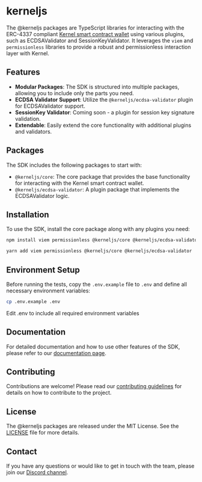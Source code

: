 # kerneljs

The @kerneljs packages are TypeScript libraries for interacting with the ERC-4337 compliant [Kernel smart contract wallet](https://github.com/zerodevapp/kernel) using various plugins, such as ECDSAValidator and SessionKeyValidator. It leverages the `viem` and `permissionless` libraries to provide a robust and permissionless interaction layer with Kernel.

## Features

- **Modular Packages**: The SDK is structured into multiple packages, allowing you to include only the parts you need.
- **ECDSA Validator Support**: Utilize the `@kerneljs/ecdsa-validator` plugin for ECDSAValidator support.
- **SessionKey Validator**: Coming soon - a plugin for session key signature validation.
- **Extendable**: Easily extend the core functionality with additional plugins and validators.

## Packages

The SDK includes the following packages to start with:

- `@kerneljs/core`: The core package that provides the base functionality for interacting with the Kernel smart contract wallet.
- `@kerneljs/ecdsa-validator`: A plugin package that implements the ECDSAValidator logic.

## Installation

To use the SDK, install the core package along with any plugins you need:

```bash
npm install viem permissionless @kerneljs/core @kerneljs/ecdsa-validator
```

```bash
yarn add viem permissionless @kerneljs/core @kerneljs/ecdsa-validator
```

## Environment Setup

Before running the tests, copy the `.env.example` file to `.env` and define all necessary environment variables:
```bash
cp .env.example .env
```

Edit .env to include all required environment variables


## Documentation

For detailed documentation and how to use other features of the SDK, please refer to our [documentation page](https://docs.kerneljs.org).

## Contributing

Contributions are welcome! Please read our [contributing guidelines](./CONTRIBUTING.md) for details on how to contribute to the project.

## License

The @kerneljs packages are released under the MIT License. See the [LICENSE](./LICENSE) file for more details.

## Contact

If you have any questions or would like to get in touch with the team, please join our [Discord channel](https://discord.gg/KS9MRaTSjx).